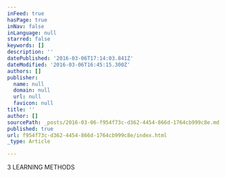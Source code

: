 ```yaml
---
inFeed: true
hasPage: true
inNav: false
inLanguage: null
starred: false
keywords: []
description: ''
datePublished: '2016-03-06T17:14:03.841Z'
dateModified: '2016-03-06T16:45:15.300Z'
authors: []
publisher:
  name: null
  domain: null
  url: null
  favicon: null
title: ''
author: []
sourcePath: _posts/2016-03-06-f954f73c-d362-4454-866d-1764cb999c8e.md
published: true
url: f954f73c-d362-4454-866d-1764cb999c8e/index.html
_type: Article

---
```

3 LEARNING METHODS